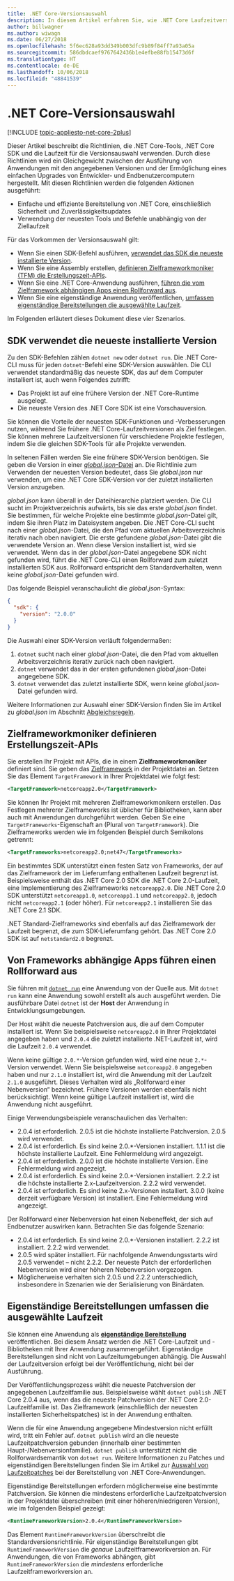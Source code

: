 ```yaml
---
title: .NET Core-Versionsauswahl
description: In diesem Artikel erfahren Sie, wie .NET Core Laufzeitversionen für Ihr Programm sucht und auswählt.
author: billwagner
ms.author: wiwagn
ms.date: 06/27/2018
ms.openlocfilehash: 5f6ec628a93dd349b003dfc9b89f84ff7a93a05a
ms.sourcegitcommit: 586dbdcaef9767642436b1e4efbe88fb15473d6f
ms.translationtype: HT
ms.contentlocale: de-DE
ms.lasthandoff: 10/06/2018
ms.locfileid: "48841539"
---
```

# <a name="net-core-version-selection"></a>.NET Core-Versionsauswahl

[!INCLUDE [topic-appliesto-net-core-2plus](../../../includes/topic-appliesto-net-core-2plus.md)]

Dieser Artikel beschreibt die Richtlinien, die .NET Core-Tools, .NET Core SDK und die Laufzeit für die Versionsauswahl verwenden. Durch diese Richtlinien wird ein Gleichgewicht zwischen der Ausführung von Anwendungen mit den angegebenen Versionen und der Ermöglichung eines einfachen Upgrades von Entwickler- und Endbenutzercomputern hergestellt. Mit diesen Richtlinien werden die folgenden Aktionen ausgeführt:

- Einfache und effiziente Bereitstellung von .NET Core, einschließlich Sicherheit und Zuverlässigkeitsupdates
- Verwendung der neuesten Tools und Befehle unabhängig von der Ziellaufzeit

Für das Vorkommen der Versionsauswahl gilt:

- Wenn Sie einen SDK-Befehl ausführen, [verwendet das SDK die neueste installierte Version](#the-sdk-uses-the-latest-installed-version).
- Wenn Sie eine Assembly erstellen, [definieren Zielframeworkmoniker (TFM) die Erstellungszeit-APIs](#target-framework-monikers-define-build-time-apis).
- Wenn Sie eine .NET Core-Anwendung ausführen, [führen die vom Zielframework abhängigen Apps einen Rollforward aus](#framework-dependent-apps-roll-forward).
- Wenn Sie eine eigenständige Anwendung veröffentlichen, [umfassen eigenständige Bereitstellungen die ausgewählte Laufzeit](#self-contained-deployments-include-the-selected-runtime).

Im Folgenden erläutert dieses Dokument diese vier Szenarios.

## <a name="the-sdk-uses-the-latest-installed-version"></a>SDK verwendet die neueste installierte Version

Zu den SDK-Befehlen zählen `dotnet new` oder `dotnet run`. Die .NET Core-CLI muss für jeden `dotnet`-Befehl eine SDK-Version auswählen. Die CLI verwendet standardmäßig das neueste SDK, das auf dem Computer installiert ist, auch wenn Folgendes zutrifft:

* Das Projekt ist auf eine frühere Version der .NET Core-Runtime ausgelegt.
* Die neueste Version des .NET Core SDK ist eine Vorschauversion.

Sie können die Vorteile der neuesten SDK-Funktionen und -Verbesserungen nutzen, während Sie frühere .NET Core-Laufzeitversionen als Ziel festlegen. Sie können mehrere Laufzeitversionen für verschiedene Projekte festlegen, indem Sie die gleichen SDK-Tools für alle Projekte verwenden.

In seltenen Fällen werden Sie eine frühere SDK-Version benötigen. Sie geben die Version in einer [*global.json*-Datei](../tools/global-json.md) an. Die Richtlinie zum Verwenden der neuesten Version bedeutet, dass Sie *global.json* nur verwenden, um eine .NET Core SDK-Version vor der zuletzt installierten Version anzugeben.

*global.json* kann überall in der Dateihierarchie platziert werden. Die CLI sucht im Projektverzeichnis aufwärts, bis sie das erste *global.json* findet. Sie bestimmen, für welche Projekte eine bestimmte *global.json*-Datei gilt, indem Sie ihren Platz im Dateisystem angeben. Die .NET Core-CLI sucht nach einer *global.json*-Datei, die den Pfad vom aktuellen Arbeitsverzeichnis iterativ nach oben navigiert. Die erste gefundene *global.json*-Datei gibt die verwendete Version an. Wenn diese Version installiert ist, wird sie verwendet. Wenn das in der *global.json*-Datei angegebene SDK nicht gefunden wird, führt die .NET Core-CLI einen Rollforward zum zuletzt installierten SDK aus. Rollforward entspricht dem Standardverhalten, wenn keine *global.json*-Datei gefunden wird.

Das folgende Beispiel veranschaulicht die *global.json*-Syntax:

``` json
{
  "sdk": {
    "version": "2.0.0"
  }
}
```

Die Auswahl einer SDK-Version verläuft folgendermaßen:

1. `dotnet` sucht nach einer *global.json*-Datei, die den Pfad vom aktuellen Arbeitsverzeichnis iterativ zurück nach oben navigiert.
1. `dotnet` verwendet das in der ersten gefundenen *global.json*-Datei angegebene SDK.
1. `dotnet` verwendet das zuletzt installierte SDK, wenn keine *global.json*-Datei gefunden wird.

Weitere Informationen zur Auswahl einer SDK-Version finden Sie im Artikel zu *global.json* im Abschnitt [Abgleichsregeln](../tools/global-json.md#matching-rules).

## <a name="target-framework-monikers-define-build-time-apis"></a>Zielframeworkmoniker definieren Erstellungszeit-APIs

Sie erstellen Ihr Projekt mit APIs, die in einem **Zielframeworkmoniker** definiert sind. Sie geben das [Zielframework](../../standard/frameworks.md) in der Projektdatei an. Setzen Sie das Element `TargetFramework` in Ihrer Projektdatei wie folgt fest:

``` xml
<TargetFramework>netcoreapp2.0</TargetFramework>
```

Sie können Ihr Projekt mit mehreren Zielframeworkmonikern erstellen. Das Festlegen mehrerer Zielframeworks ist üblicher für Bibliotheken, kann aber auch mit Anwendungen durchgeführt werden. Geben Sie eine `TargetFrameworks`-Eigenschaft an (Plural von `TargetFramework`). Die Zielframeworks werden wie im folgenden Beispiel durch Semikolons getrennt:

``` xml
<TargetFrameworks>netcoreapp2.0;net47</TargetFrameworks>
```

Ein bestimmtes SDK unterstützt einen festen Satz von Frameworks, der auf das Zielframework der im Lieferumfang enthaltenen Laufzeit begrenzt ist. Beispielsweise enthält das .NET Core 2.0 SDK die .NET Core 2.0-Laufzeit, eine Implementierung des Zielframeworks `netcoreapp2.0`. Die .NET Core 2.0 SDK unterstützt `netcoreapp1.0`, `netcoreapp1.1` und `netcoreapp2.0`, jedoch nicht `netcoreapp2.1` (oder höher). Für `netcoreapp2.1` installieren Sie das .NET Core 2.1 SDK.

.NET Standard-Zielframeworks sind ebenfalls auf das Zielframework der Laufzeit begrenzt, die zum SDK-Lieferumfang gehört. Das .NET Core 2.0 SDK ist auf `netstandard2.0` begrenzt.

## <a name="framework-dependent-apps-roll-forward"></a>Von Frameworks abhängige Apps führen einen Rollforward aus

Sie führen mit [`dotnet run`](../tools/dotnet-run.md) eine Anwendung von der Quelle aus. Mit `dotnet run` kann eine Anwendung sowohl erstellt als auch ausgeführt werden. Die ausführbare Datei `dotnet` ist der **Host** der Anwendung in Entwicklungsumgebungen.

Der Host wählt die neueste Patchversion aus, die auf dem Computer installiert ist. Wenn Sie beispielsweise `netcoreapp2.0` in Ihrer Projektdatei angegeben haben und `2.0.4` die zuletzt installierte .NET-Laufzeit ist, wird die Laufzeit `2.0.4` verwendet.

Wenn keine gültige `2.0.*`-Version gefunden wird, wird eine neue `2.*`-Version verwendet. Wenn Sie beispielsweise `netcoreapp2.0` angegeben haben und nur `2.1.0` installiert ist, wird die Anwendung mit der Laufzeit `2.1.0` ausgeführt. Dieses Verhalten wird als „Rollforward einer Nebenversion“ bezeichnet. Frühere Versionen werden ebenfalls nicht berücksichtigt. Wenn keine gültige Laufzeit installiert ist, wird die Anwendung nicht ausgeführt.

Einige Verwendungsbeispiele veranschaulichen das Verhalten:

- 2.0.4 ist erforderlich. 2.0.5 ist die höchste installierte Patchversion. 2.0.5 wird verwendet.
- 2.0.4 ist erforderlich. Es sind keine 2.0.*-Versionen installiert. 1.1.1 ist die höchste installierte Laufzeit. Eine Fehlermeldung wird angezeigt.
- 2.0.4 ist erforderlich. 2.0.0 ist die höchste installierte Version. Eine Fehlermeldung wird angezeigt.
- 2.0.4 ist erforderlich. Es sind keine 2.0.*-Versionen installiert. 2.2.2 ist die höchste installierte 2.x-Laufzeitversion. 2.2.2 wird verwendet.
- 2.0.4 ist erforderlich. Es sind keine 2.x-Versionen installiert. 3.0.0 (keine derzeit verfügbare Version) ist installiert. Eine Fehlermeldung wird angezeigt.

Der Rollforward einer Nebenversion hat einen Nebeneffekt, der sich auf Endbenutzer auswirken kann. Betrachten Sie das folgende Szenario:

- 2.0.4 ist erforderlich. Es sind keine 2.0.*-Versionen installiert. 2.2.2 ist installiert. 2.2.2 wird verwendet.
- 2.0.5 wird später installiert. Für nachfolgende Anwendungsstarts wird 2.0.5 verwendet – nicht 2.2.2. Der neueste Patch der erforderlichen Nebenversion wird einer höheren Nebenversion vorgezogen.
- Möglicherweise verhalten sich 2.0.5 und 2.2.2 unterschiedlich, insbesondere in Szenarien wie der Serialisierung von Binärdaten.

## <a name="self-contained-deployments-include-the-selected-runtime"></a>Eigenständige Bereitstellungen umfassen die ausgewählte Laufzeit

Sie können eine Anwendung als [**eigenständige Bereitstellung**](../deploying/index.md#self-contained-deployments-scd) veröffentlichen. Bei diesem Ansatz werden die .NET Core-Laufzeit und -Bibliotheken mit Ihrer Anwendung zusammengeführt. Eigenständige Bereitstellungen sind nicht von Laufzeitumgebungen abhängig. Die Auswahl der Laufzeitversion erfolgt bei der Veröffentlichung, nicht bei der Ausführung.

Der Veröffentlichungsprozess wählt die neueste Patchversion der angegebenen Laufzeitfamilie aus. Beispielsweise wählt `dotnet publish` .NET Core 2.0.4 aus, wenn das die neueste Patchversion der .NET Core 2.0-Laufzeitfamilie ist. Das Zielframework (einschließlich der neuesten installierten Sicherheitspatches) ist in der Anwendung enthalten.

Wenn die für eine Anwendung angegebene Mindestversion nicht erfüllt wird, tritt ein Fehler auf. `dotnet publish` wird an die neueste Laufzeitpatchversion gebunden (innerhalb einer bestimmten Haupt-/Nebenversionfamilie). `dotnet publish` unterstützt nicht die Rollforwardsemantik von `dotnet run`. Weitere Informationen zu Patches und eigenständigen Bereitstellungen finden Sie im Artikel zur [Auswahl von Laufzeitpatches](../deploying/runtime-patch-selection.md) bei der Bereitstellung von .NET Core-Anwendungen.

Eigenständige Bereitstellungen erfordern möglicherweise eine bestimmte Patchversion. Sie können die mindestens erforderliche Laufzeitpatchversion in der Projektdatei überschreiben (mit einer höheren/niedrigeren Version), wie im folgenden Beispiel gezeigt:

``` xml
<RuntimeFrameworkVersion>2.0.4</RuntimeFrameworkVersion>
```

Das Element `RuntimeFrameworkVersion` überschreibt die Standardversionsrichtlinie. Für eigenständige Bereitstellungen gibt `RuntimeFrameworkVersion` die *genaue* Laufzeitframeworkversion an. Für Anwendungen, die von Frameworks abhängen, gibt `RuntimeFrameworkVersion` die *mindestens* erforderliche Laufzeitframeworkversion an.
